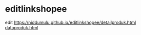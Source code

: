# editlinkshopee
edit
https://niddumulu.github.io/editlinkshopee/detailproduk.html
[dataproduk.html](https://niddumulu.github.io/editlinkshopee/dataproduk.html)
